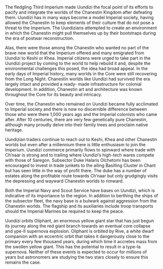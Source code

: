 
The fledgling Third Imperium made Uundizi the focal point of its efforts to pacify and integrate the worlds of the Chanestin Kingdom after defeating them. Uundizi has in many ways become a model Imperial society, having allowed the Chanestin to keep elements of their culture that do not pose a threat to the Imperium. The Uundizians attempted to create an environment in which the Chanestin might pull themselves up by their bootstraps during the era of postwar reconstruction.

Alas, there were those among the Chanestin who wanted no part of the brave new world that the Imperium offered and many emigrated from Uundizi to Keshi or Khea. Imperial citizens were urged to take part in the Uundizi project by coming to the world to help rebuild it and, despite the environmental challenges this posed, the idea had broad appeal. In the early days of Imperial history, many worlds in the Core were still recovering from the Long Night. Chanestin worlds like Uundizi had survived the era largely intact and provided a ready- made infrastructure for colonial development. In addition, Chanestin art and architecture was known throughout the Core for its beauty and intricacy.

Over time, the Chanestin who remained on Uundizi became fully acclimated to Imperial society and there is now no discernible difference between those who were there 1,000 years ago and the Imperial colonists who came after. After 10 centuries, there are very few genetically pure Chanestin, although many proudly delve into their family trees and proclaim native heritage.

Uundizian traders continue to reach out to Keshi, Khea and other Chanestin worlds but even after a millennium there is little enthusiasm to join the Imperium. Uundizi commerce primarily flows to spinward where trade with Ch’naar is strong and to trailing where Uundizi’s high-tech wares compete with those of Saregon. Subsector Duke Halaris Olchetomi has been encouraged to invest in trade junkets to the ailing Basilling Cluster in Chant but has seen little in the way of profit there. The duke has a number of estates along the profitable route towards Ch’naar but only grudgingly visits the depressing and wayward Chanestin worlds to rimward.

Both the Imperial Navy and Scout Service have bases on Uundizi, which is indicative of its importance to the region. In addition to berthing the ships of the subsector fleet, the navy base is a bulwark against aggression from the Chanestin worlds. The flagship and its auxiliaries include troop transports should the Imperial Marines be required to keep the peace.

Uundizi orbits Oliphant, an enormous yellow giant star that has just begun its journey along the red giant branch towards an eventual core collapse and ype-II supernova explosion. Oliphant is orbited by Rive, a white dwarf companion with an eccentric orbit that takes it dangerously close to the primary every few thousand years, during which time it accretes mass from the swollen yellow giant. This has the potential to result in a type-Ia supernova. Neither of these events is expected to occur for millions of years but astronomers are studying the two stars closely to ensure this remains the case.
